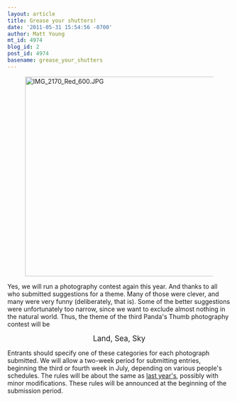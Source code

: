 ```yaml
---
layout: article
title: Grease your shutters!
date: '2011-05-31 15:54:56 -0700'
author: Matt Young
mt_id: 4974
blog_id: 2
post_id: 4974
basename: grease_your_shutters
---
```

<figure>
<img src="/PT/uploads/2011/IMG_2170_Red_600.JPG" alt="IMG_2170_Red_600.JPG" width="600" height="450" />
<figcaption markdown="span">

</figcaption>
</figure>


Yes, we will run a photography contest again this year. And thanks to all who submitted suggestions for a theme. Many of those were clever, and many were very funny (deliberately, that is). Some of the better suggestions were unfortunately too narrow, since we want to exclude almost nothing in the natural world. Thus, the theme of the third Panda's Thumb photography contest will be


<div markdown="block" style="text-align: center;">
<big>Land, Sea, Sky</big>
</div>


Entrants should specify one of these categories for each photograph submitted.  We will allow a two-week period for submitting entries, beginning the third or fourth week in July, depending on various people's schedules. The rules will be about the same as [last year's](http://pandasthumb.org/archives/2010/06/photography-con-2.html), possibly with minor modifications. These rules will be announced at the beginning of the submission period.
